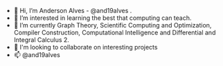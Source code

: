 - 👋 Hi, I’m Anderson Alves - @and19alves .
- 👀 I’m interested in learning the best that computing can teach.
- 🌱 I’m currently Graph Theory, Scientific Computing and Optimization, Compiler Construction, Computational Intelligence and Differential and Integral Calculus 2.
- 💞️ I'm looking to collaborate on interesting projects
- 📫 @and19alves

<!---
and19alves/and19alves is a ✨ special ✨ repository because its `README.md` (this file) appears on your GitHub profile.
You can click the Preview link to take a look at your changes.
--->
